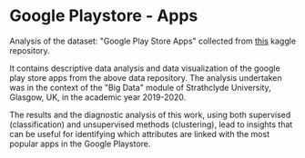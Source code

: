 # Google Playstore - Apps
Analysis of the dataset: "Google Play Store Apps" collected from [this](https://www.kaggle.com/gauthamp10/google-playstore-apps) kaggle repository.

It contains descriptive data analysis and data visualization of the google play store apps from the above data repository. The analysis undertaken was in the context of the "Big Data" module of Strathclyde University, Glasgow, UK, in the academic year 2019-2020.

The results and the diagnostic analysis of this work, using both supervised (classification) and unsupervised methods (clustering), lead to insights that can be useful for identifying which attributes are linked with the most popular apps in the Google Playstore.
